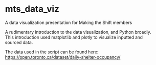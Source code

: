 # mts_data_viz
A data visualization presentation for Making the Shift members

A rudimentary introduction to the data visualization, and Python broadly. 
This introduction used matplotlib and plotly to visualize inputted and sourced data. 

The data used in the script can be found here:
https://open.toronto.ca/dataset/daily-shelter-occupancy/

